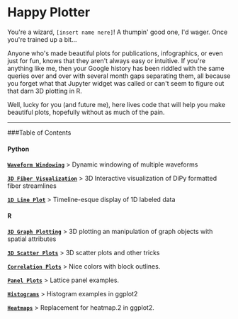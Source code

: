 # Happy Plotter
You're a wizard, `[insert name nere]`! A thumpin' good one, I'd wager. Once you're trained up a bit...

Anyone who's made beautiful plots for publications, infographics, or even just for fun, knows that they aren't always easy or intuitive. If you're anything like me, then your Google history has been riddled with the same queries over and over with several month gaps separating them, all because you forget what that Jupyter widget was called or can't seem to figure out that darn 3D plotting in R.

Well, lucky for you (and future me), here lives code that will help you make beautiful plots, hopefully without as much of the pain.

----------------

###Table of Contents
#### Python
[**``Waveform Windowing``**](./Python/histograms/example_histogram_window.ipynb)  > Dynamic windowing of multiple waveforms

[**``3D Fiber Visualization``**](./Python/fibers/README.md)  > 3D Interactive visualization of DiPy formatted fiber streamlines

[**``1D Line Plot``**](./Python/1d-data/atlas_timeline.ipynb)  > Timeline-esque display of 1D labeled data

#### R
[**``3D Graph Plotting``**](./R/graphs/3dplot/graph3D.md)  > 3D plotting an manipulation of graph objects with spatial attributes

[**``3D Scatter Plots``**](./R/3d/rgl3d.html)  > 3D scatter plots and other tricks 

[**``Correlation Plots``**](./R/CorrPlots.ipynb)  > Nice colors with block outlines.

[**``Panel Plots``**](./R/LatticePanelPlots.ipynb)  > Lattice panel
examples.

[**``Histograms``**](./R/histograms/Histograms.ipynb)  >  Histogram
examples in ggplot2

[**``Heatmaps``**](./R/heatmap.ipynb)  >  Replacement for heatmap.2 in
ggplot2.
